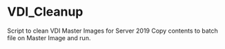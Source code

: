 # VDI_Cleanup
Script to clean VDI Master Images for Server 2019
Copy contents to batch file on Master Image and run.
